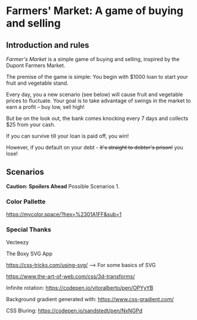 # Farmers' Market: A game of buying and selling

## Introduction and rules
_Farmer's Market_ is a simple game of buying and selling, inspired by the Dupont Farmers Market.

The premise of the game is simple: You begin with $1000 loan to start your fruit and vegetable stand.

Every day, you a new scenario (see below) will cause fruit and vegetable prices to fluctuate. Your goal is to take advantage of swings in the market to earn a profit – buy low, sell high!

But be on the look out, the bank comes knocking every 7 days and collects $25 from your cash.

If you can survive till your loan is paid off, you win!

However, if you default on your debt - ~~it's straight to debtor's prison!~~ you lose! 

## Scenarios
**Caution: Spoilers Ahead**
Possible Scenarios
1. 





### Color Pallette
https://mycolor.space/?hex=%2301A1FF&sub=1

### Special Thanks
Vecteezy

The Boxy SVG App

https://css-tricks.com/using-svg/ --> For some basics of SVG

https://www.the-art-of-web.com/css/3d-transforms/

Infinite rotation: https://codepen.io/vitoralberto/pen/OPYyYB

Background gradient generated with: https://www.css-gradient.com/

CSS Bluring: https://codepen.io/sandstedt/pen/NxNGPd